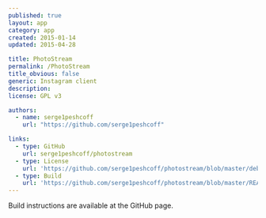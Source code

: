 ```yaml
---
published: true
layout: app
category: app
created: 2015-01-14
updated: 2015-04-28

title: PhotoStream
permalink: /PhotoStream
title_obvious: false
generic: Instagram client
description:
license: GPL v3

authors:
  - name: serge1peshcoff
    url: "https://github.com/serge1peshcoff"

links:
  - type: GitHub
    url: serge1peshcoff/photostream
  - type: License
    url: 'https://github.com/serge1peshcoff/photostream/blob/master/debian/copyright'
  - type: Build
    url: 'https://github.com/serge1peshcoff/photostream/blob/master/README.md'
---
```


Build instructions are available at the GitHub page.